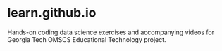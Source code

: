# learn.github.io
Hands-on coding data science exercises and accompanying videos for Georgia Tech OMSCS Educational Technology project.
